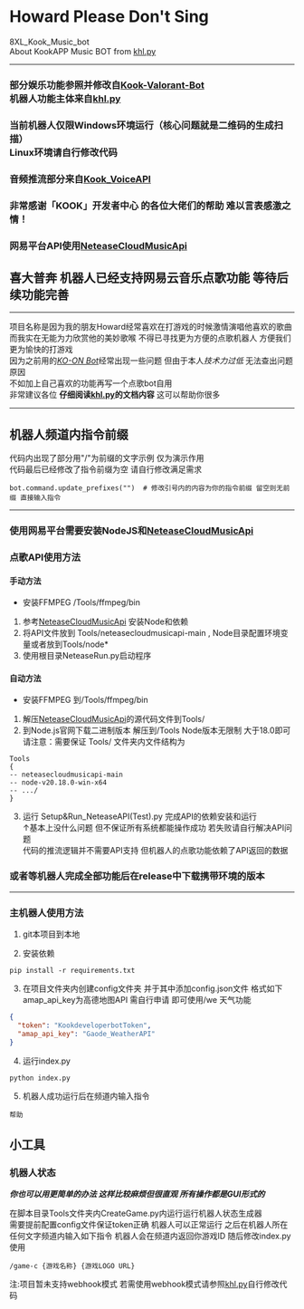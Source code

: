 # Howard Please Don't Sing

8XL_Kook_Music_bot  
About KookAPP Music BOT from [khl.py](https://github.com/TWT233/khl.py)
***

### 部分娱乐功能参照并修改自[Kook-Valorant-Bot](https://github.com/Valorant-Shop-CN/Kook-Valorant-Bot)<br>机器人功能主体来自[khl.py](https://github.com/TWT233/khl.py)
### 当前机器人仅限Windows环境运行（核心问题就是二维码的生成扫描）<br>Linux环境请自行修改代码
### 音频推流部分来自[Kook_VoiceAPI](https://github.com/e8xl/Kook_VoiceAPI)
### 非常感谢「KOOK」开发者中心 的各位大佬们的帮助 难以言表感激之情！
### 网易平台API使用[NeteaseCloudMusicApi](https://gitlab.com/Binaryify/neteasecloudmusicapi)  

## 喜大普奔 机器人已经支持网易云音乐点歌功能 等待后续功能完善


***
项目名称是因为我的朋友Howard经常喜欢在打游戏的时候激情演唱他喜欢的歌曲  
而我实在无能为力欣赏他的美妙歌喉 不得已寻找更为方便的点歌机器人 方便我们更为愉快的打游戏  
因为之前用的[*KO-ON Bot*](https://github.com/Gunale0926/KO-ON-Bot)经常出现一些问题 但由于本人*技术力过低*
无法查出问题原因  
不如加上自己喜欢的功能再写一个点歌bot自用  
非常建议各位 **仔细阅读[khl.py](https://github.com/TWT233/khl.py)的文档内容** 这可以帮助你很多
***

## 机器人频道内指令前缀

代码内出现了部分用"/"为前缀的文字示例 仅为演示作用<br>代码最后已经修改了指令前缀为空 请自行修改满足需求

```shell
bot.command.update_prefixes("")  # 修改引号内的内容为你的指令前缀 留空则无前缀 直接输入指令
```

---

### 使用网易平台需要安装NodeJS和[NeteaseCloudMusicApi](https://gitlab.com/Binaryify/neteasecloudmusicapi)

### 点歌API使用方法

#### 手动方法
- 安装FFMPEG /Tools/ffmpeg/bin
1. 参考[NeteaseCloudMusicApi](https://gitlab.com/Binaryify/neteasecloudmusicapi) 安装Node和依赖
2. 将API文件放到 Tools/neteasecloudmusicapi-main , Node目录配置环境变量或者放到Tools/node*
3. 使用根目录NeteaseRun.py启动程序

#### 自动方法
- 安装FFMPEG 到/Tools/ffmpeg/bin
1. 解压[NeteaseCloudMusicApi](https://gitlab.com/Binaryify/neteasecloudmusicapi)的源代码文件到Tools/
2. 到Node.js官网下载二进制版本 解压到/Tools Node版本无限制 大于18.0即可  
   请注意：需要保证 Tools/ 文件夹内文件结构为

```shell
Tools  
{   
-- neteasecloudmusicapi-main  
-- node-v20.18.0-win-x64  
-- .../  
}
```

3. 运行 Setup&Run_NeteaseAPI(Test).py 完成API的依赖安装和运行  
↑基本上没什么问题 但不保证所有系统都能操作成功 若失败请自行解决API问题  
代码的推流逻辑并不需要API支持 但机器人的点歌功能依赖了API返回的数据
### 或者等机器人完成全部功能后在release中下载携带环境的版本

---

### 主机器人使用方法

1. git本项目到本地

2. 安装依赖

```shell
pip install -r requirements.txt
```

3. 在项目文件夹内创建config文件夹 并于其中添加config.json文件 格式如下\
amap_api_key为高德地图API 需自行申请 即可使用/we 天气功能

```json
{
  "token": "KookdeveloperbotToken",
  "amap_api_key": "Gaode_WeatherAPI"
}
```

4. 运行index.py

```shell
python index.py
```

5. 机器人成功运行后在频道内输入指令

```shell
帮助
```

## 小工具

### 机器人状态

***你也可以用更简单的办法 这样比较麻烦但很直观 所有操作都是GUI形式的***  

在脚本目录Tools文件夹内CreateGame.py内运行运行机器人状态生成器<br>
需要提前配置config文件保证token正确 机器人可以正常运行
之后在机器人所在任何文字频道内输入如下指令 机器人会在频道内返回你游戏ID 随后修改index.py使用

```shell
/game-c {游戏名称} {游戏LOGO URL}
```

注:项目暂未支持webhook模式 若需使用webhook模式请参照[khl.py](https://github.com/TWT233/khl.py)自行修改代码

